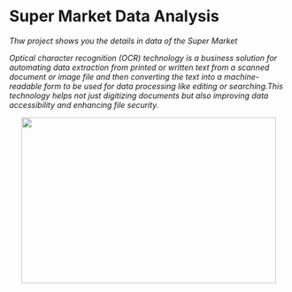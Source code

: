 # Super Market Data Analysis

*Thw project shows you the details in data of the Super Market*

*Optical character recognition (OCR) technology is a business solution for automating data extraction from printed or written text from a scanned document or image file and then converting the text into a machine-readable form to be used for data processing like editing or searching.This technology helps not just digitizing documents but also improving data accessibility and enhancing file security.*


<p align="center">
  <img width="460" height="300" src="https://github.com/tanmaybiswas007/tanmaybiswas007/blob/main/Screenshot%20from%202024-01-27%2013-59-50.png)https://github.com/tanmaybiswas007/tanmaybiswas007/blob/main/Screenshot%20from%202024-01-27%2013-59-50.png">
</p>
